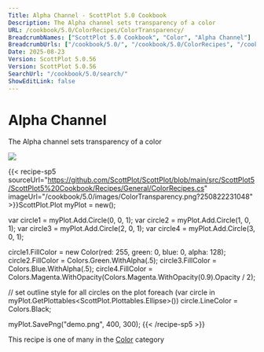 ```yaml
---
Title: Alpha Channel - ScottPlot 5.0 Cookbook
Description: The Alpha channel sets transparency of a color
URL: /cookbook/5.0/ColorRecipes/ColorTransparency/
BreadcrumbNames: ["ScottPlot 5.0 Cookbook", "Color", "Alpha Channel"]
BreadcrumbUrls: ["/cookbook/5.0/", "/cookbook/5.0/ColorRecipes", "/cookbook/5.0/ColorRecipes/ColorTransparency"]
Date: 2025-08-23
Version: ScottPlot 5.0.56
Version: ScottPlot 5.0.56
SearchUrl: "/cookbook/5.0/search/"
ShowEditLink: false
---
```



<div class='d-flex align-items-center mt-5'>
<h1 class='me-2 text-dark my-0 border-0'>Alpha Channel</h1>
</div>

The Alpha channel sets transparency of a color

[![](/cookbook/5.0/images/ColorTransparency.png?250822231048)](/cookbook/5.0/images/ColorTransparency.png?250822231048)

{{< recipe-sp5 sourceUrl="https://github.com/ScottPlot/ScottPlot/blob/main/src/ScottPlot5/ScottPlot5%20Cookbook/Recipes/General/ColorRecipes.cs" imageUrl="/cookbook/5.0/images/ColorTransparency.png?250822231048" >}}ScottPlot.Plot myPlot = new();

var circle1 = myPlot.Add.Circle(0, 0, 1);
var circle2 = myPlot.Add.Circle(1, 0, 1);
var circle3 = myPlot.Add.Circle(2, 0, 1);
var circle4 = myPlot.Add.Circle(3, 0, 1);

circle1.FillColor = new Color(red: 255, green: 0, blue: 0, alpha: 128);
circle2.FillColor = Colors.Green.WithAlpha(.5);
circle3.FillColor = Colors.Blue.WithAlpha(.5);
circle4.FillColor = Colors.Magenta.WithOpacity(Colors.Magenta.WithOpacity(0.9).Opacity / 2);

// set outline style for all circles on the plot
foreach (var circle in myPlot.GetPlottables&lt;ScottPlot.Plottables.Ellipse&gt;())
    circle.LineColor = Colors.Black;

myPlot.SavePng("demo.png", 400, 300);
{{< /recipe-sp5 >}}

<div class='my-5 text-center'>This recipe is one of many in the <a href='/cookbook/5.0/ColorRecipes'>Color</a> category</div>


